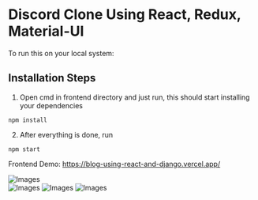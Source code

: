 # Discord Clone Using React, Redux, Material-UI

To run this on your local system: 
## Installation Steps

1. Open cmd in frontend directory and just run, this should start installing your dependencies
```
npm install
```
2. After everything is done, run
```
npm start
```

Frontend Demo: https://blog-using-react-and-django.vercel.app/


![Images](docs/images/discord.gif)
<br>
![Images](docs/images/discord_landing_page.PNG)
![Images](docs/images/discord_home.PNG)
![Images](docs/images/discord_chat1.PNG)
